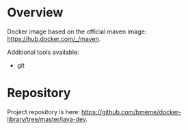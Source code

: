 # Overview

Docker image based on the official maven image: https://hub.docker.com/_/maven.

Additional tools available:
 * git
 
# Repository 

Project repository is here: https://github.com/bmeme/docker-library/tree/master/java-dev.
